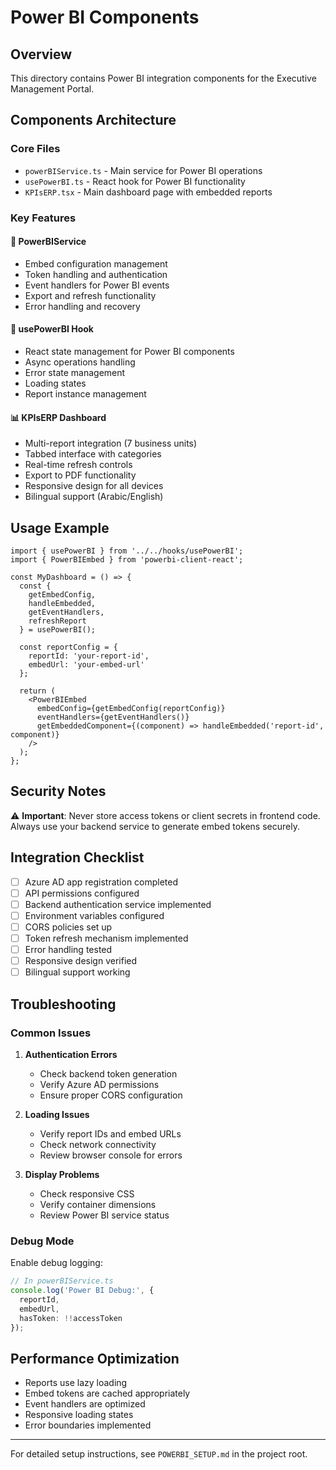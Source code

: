 # Power BI Components

## Overview
This directory contains Power BI integration components for the Executive Management Portal.

## Components Architecture

### Core Files
- `powerBIService.ts` - Main service for Power BI operations
- `usePowerBI.ts` - React hook for Power BI functionality
- `KPIsERP.tsx` - Main dashboard page with embedded reports

### Key Features

#### 🔧 PowerBIService
- Embed configuration management
- Token handling and authentication
- Event handlers for Power BI events
- Export and refresh functionality
- Error handling and recovery

#### 🎣 usePowerBI Hook
- React state management for Power BI components
- Async operations handling
- Error state management
- Loading states
- Report instance management

#### 📊 KPIsERP Dashboard
- Multi-report integration (7 business units)
- Tabbed interface with categories
- Real-time refresh controls
- Export to PDF functionality
- Responsive design for all devices
- Bilingual support (Arabic/English)

## Usage Example

```tsx
import { usePowerBI } from '../../hooks/usePowerBI';
import { PowerBIEmbed } from 'powerbi-client-react';

const MyDashboard = () => {
  const {
    getEmbedConfig,
    handleEmbedded,
    getEventHandlers,
    refreshReport
  } = usePowerBI();

  const reportConfig = {
    reportId: 'your-report-id',
    embedUrl: 'your-embed-url'
  };

  return (
    <PowerBIEmbed
      embedConfig={getEmbedConfig(reportConfig)}
      eventHandlers={getEventHandlers()}
      getEmbeddedComponent={(component) => handleEmbedded('report-id', component)}
    />
  );
};
```

## Security Notes

⚠️ **Important**: Never store access tokens or client secrets in frontend code. Always use your backend service to generate embed tokens securely.

## Integration Checklist

- [ ] Azure AD app registration completed
- [ ] API permissions configured
- [ ] Backend authentication service implemented
- [ ] Environment variables configured
- [ ] CORS policies set up
- [ ] Token refresh mechanism implemented
- [ ] Error handling tested
- [ ] Responsive design verified
- [ ] Bilingual support working

## Troubleshooting

### Common Issues

1. **Authentication Errors**
   - Check backend token generation
   - Verify Azure AD permissions
   - Ensure proper CORS configuration

2. **Loading Issues**
   - Verify report IDs and embed URLs
   - Check network connectivity
   - Review browser console for errors

3. **Display Problems**
   - Check responsive CSS
   - Verify container dimensions
   - Review Power BI service status

### Debug Mode

Enable debug logging:
```typescript
// In powerBIService.ts
console.log('Power BI Debug:', {
  reportId,
  embedUrl,
  hasToken: !!accessToken
});
```

## Performance Optimization

- Reports use lazy loading
- Embed tokens are cached appropriately
- Event handlers are optimized
- Responsive loading states
- Error boundaries implemented

---

For detailed setup instructions, see `POWERBI_SETUP.md` in the project root.